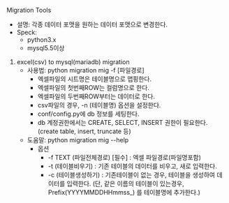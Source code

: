 Migration Tools
- 설명: 각종 데이터 포맷을 원하는 데이터 포맷으로 변경한다.
- Speck: 
    - python3.x
    - mysql5.5이상

1. excel(csv) to mysql(mariadb) migration
    - 사용법: python migration mig -f [파일경로]
        - 엑셀파일의 시트명은 테이블명으로 맵핑한다.
        - 엑셀파일의 첫번째ROW는 컬럼명으로 한다.
        - 엑셀파일의 두번째ROW부터는 데이터로 한다. 
        - csv파일의 경우, -n (테이블명) 옵션을 설정한다.
        - conf/config.py에 db 정보를 세팅한다.
        - db 계정권한에서는 CREATE, SELECT, INSERT 권한이 필요한다. (create table, insert, truncate 등)
    - 도움말: python migration mig --help
      - 옵션
          - -f TEXT  (파일전체경로)  [필수]       : 엑셀 파일경로(파일명포함)
          - -t       (테이블비우기)                   : 기존 테이블의 데이터를 비우고, 새로 입력한다.
          - -c       (테이블생성하기)                 : 기존테이블이 없는 경우, 테이블을 생성하여 데이터를 입력한다. (단, 같은 이름의 테이블이 있는경우, Prefix(YYYYMMDDHHmmss_) 를 테이블명에  추가한다.)
          
